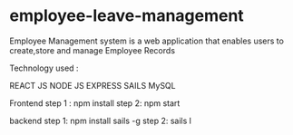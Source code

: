 # employee-leave-management

Employee Management system is a web application that enables users to create,store and manage Employee Records



Technology used :

REACT JS
NODE JS
EXPRESS
SAILS
MySQL


Frontend 
step 1 : npm install
step 2: npm start

backend
step 1: npm install sails -g
step 2: sails l

